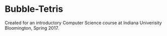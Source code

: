 # Bubble-Tetris

Created for an introductory Computer Science course at Indiana Univerisity Bloomington, Spring 2017. 
